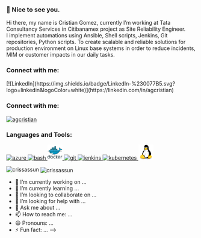 ### :wave: Nice to see you.

<p class="text-justify">
Hi there, my name is Cristian Gomez, currently I’m working at Tata Consultancy Services in Citibanamex project as Site Reliability Engineer.<br>I implement automations using Ansible, Shell scripts, Jenkins, Git repositories, Python scripts. To create scalable and reliable solutions for production environment on Linux base systems in order to reduce incidents, MIM or customer impacts in our daily tasks.</p>


<h3 align="left">Connect with me:</h3>
[![LinkedIn](https://img.shields.io/badge/LinkedIn-%230077B5.svg?logo=linkedin&logoColor=white)](https://linkedin.com/in/agcristian) 



<h3 align="left">Connect with me:</h3>
<p align="left">
<a href="https://linkedin.com/in/agcristian" target="blank"><img align="center" src="https://raw.githubusercontent.com/rahuldkjain/github-profile-readme-generator/master/src/images/icons/Social/linked-in-alt.svg" alt="agcristian" height="30" width="40" /></a>
</p>

<h3 align="left">Languages and Tools:</h3>
<p align="left"> <a href="https://azure.microsoft.com/en-in/" target="_blank" rel="noreferrer"> <img src="https://www.vectorlogo.zone/logos/microsoft_azure/microsoft_azure-icon.svg" alt="azure" width="40" height="40"/> </a> <a href="https://www.gnu.org/software/bash/" target="_blank" rel="noreferrer"> <img src="https://www.vectorlogo.zone/logos/gnu_bash/gnu_bash-icon.svg" alt="bash" width="40" height="40"/> </a> <a href="https://www.docker.com/" target="_blank" rel="noreferrer"> <img src="https://raw.githubusercontent.com/devicons/devicon/master/icons/docker/docker-original-wordmark.svg" alt="docker" width="40" height="40"/> </a> <a href="https://git-scm.com/" target="_blank" rel="noreferrer"> <img src="https://www.vectorlogo.zone/logos/git-scm/git-scm-icon.svg" alt="git" width="40" height="40"/> </a> <a href="https://www.jenkins.io" target="_blank" rel="noreferrer"> <img src="https://www.vectorlogo.zone/logos/jenkins/jenkins-icon.svg" alt="jenkins" width="40" height="40"/> </a> <a href="https://kubernetes.io" target="_blank" rel="noreferrer"> <img src="https://www.vectorlogo.zone/logos/kubernetes/kubernetes-icon.svg" alt="kubernetes" width="40" height="40"/> </a> <a href="https://www.linux.org/" target="_blank" rel="noreferrer"> <img src="https://raw.githubusercontent.com/devicons/devicon/master/icons/linux/linux-original.svg" alt="linux" width="40" height="40"/> </a> </p>

<p><img align="left" src="https://github-readme-stats.vercel.app/api/top-langs?username=crissassun&show_icons=true&locale=en&layout=compact" alt="crissassun" /></p>

<p>&nbsp;<img align="center" src="https://github-readme-stats.vercel.app/api?username=crissassun&show_icons=true&locale=en" alt="crissassun" /></p>


- 🔭 I’m currently working on ...
- 🌱 I’m currently learning ...
- 👯 I’m looking to collaborate on ...
- 🤔 I’m looking for help with ...
- 💬 Ask me about ...
- 📫 How to reach me: ...
- 😄 Pronouns: ...
- ⚡ Fun fact: ...
-->
